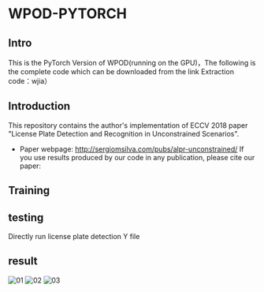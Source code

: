 # WPOD-PYTORCH

## Intro
This is the PyTorch Version of WPOD(running on the GPU)，The following is the complete code which can be downloaded from the link 
Extraction code：wjia）
## Introduction
This repository contains the author's implementation of ECCV 2018 paper "License Plate Detection and Recognition in Unconstrained Scenarios".
* Paper webpage: http://sergiomsilva.com/pubs/alpr-unconstrained/
If you use results produced by our code in any publication, please cite our paper:
## Training

## testing
Directly run license plate detection Y file
## result
![01](https://user-images.githubusercontent.com/103355464/165672420-c188f18f-736b-44db-8b7e-ada0ace5b46a.png)
![02](https://user-images.githubusercontent.com/103355464/165672437-bea4af27-4f95-4ffd-be61-65fded0d741a.png)
![03](https://user-images.githubusercontent.com/103355464/165672447-f6ee689a-b58c-460d-be14-8f70bd574707.png)

